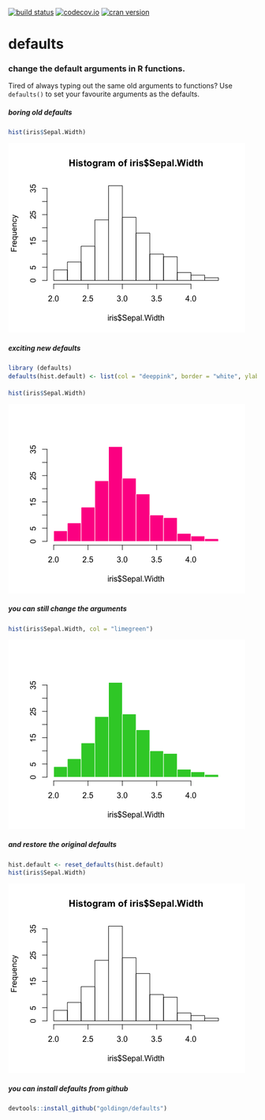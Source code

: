 [![build status](https://travis-ci.org/goldingn/defaults.svg?branch=master)](https://travis-ci.org/goldingn/defaults) [![codecov.io](https://codecov.io/github/goldingn/defaults/coverage.svg?branch=master)](https://codecov.io/github/goldingn/defaults?branch=master) [![cran version](http://www.r-pkg.org/badges/version/defaults)](https://cran.rstudio.com/web/packages/defaults)

defaults
========

### change the default arguments in R functions.

Tired of always typing out the same old arguments to functions? Use `defaults()` to set your favourite arguments as the defaults.

##### boring old defaults

``` r
hist(iris$Sepal.Width)
```

![](README_files/figure-markdown_github/boring-1.png)

##### exciting new defaults

``` r
library (defaults)
defaults(hist.default) <- list(col = "deeppink", border = "white", ylab = "", main = "")

hist(iris$Sepal.Width)
```

![](README_files/figure-markdown_github/exciting-1.png)

##### you can still change the arguments

``` r
hist(iris$Sepal.Width, col = "limegreen")
```

![](README_files/figure-markdown_github/change-1.png)

##### and restore the original defaults

``` r
hist.default <- reset_defaults(hist.default)
hist(iris$Sepal.Width)
```

![](README_files/figure-markdown_github/restore-1.png)

##### you can install defaults from github

``` r
devtools::install_github("goldingn/defaults")
```
